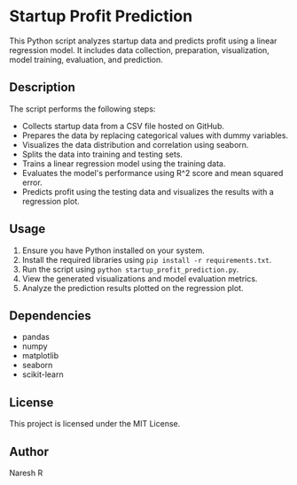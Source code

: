 # Startup Profit Prediction

This Python script analyzes startup data and predicts profit using a linear regression model. It includes data collection, preparation, visualization, model training, evaluation, and prediction.

## Description

The script performs the following steps:

- Collects startup data from a CSV file hosted on GitHub.
- Prepares the data by replacing categorical values with dummy variables.
- Visualizes the data distribution and correlation using seaborn.
- Splits the data into training and testing sets.
- Trains a linear regression model using the training data.
- Evaluates the model's performance using R^2 score and mean squared error.
- Predicts profit using the testing data and visualizes the results with a regression plot.

## Usage

1. Ensure you have Python installed on your system.
2. Install the required libraries using `pip install -r requirements.txt`.
3. Run the script using `python startup_profit_prediction.py`.
4. View the generated visualizations and model evaluation metrics.
5. Analyze the prediction results plotted on the regression plot.

## Dependencies

- pandas
- numpy
- matplotlib
- seaborn
- scikit-learn

## License

This project is licensed under the MIT License.

## Author

Naresh R
